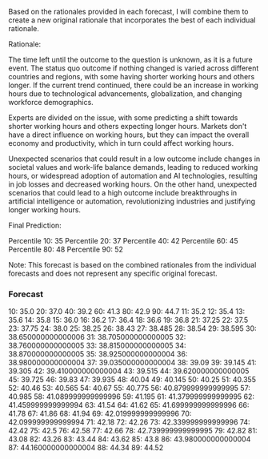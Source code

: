 Based on the rationales provided in each forecast, I will combine them to create a new original rationale that incorporates the best of each individual rationale.

Rationale:

The time left until the outcome to the question is unknown, as it is a future event. The status quo outcome if nothing changed is varied across different countries and regions, with some having shorter working hours and others longer. If the current trend continued, there could be an increase in working hours due to technological advancements, globalization, and changing workforce demographics.

Experts are divided on the issue, with some predicting a shift towards shorter working hours and others expecting longer hours. Markets don't have a direct influence on working hours, but they can impact the overall economy and productivity, which in turn could affect working hours.

Unexpected scenarios that could result in a low outcome include changes in societal values and work-life balance demands, leading to reduced working hours, or widespread adoption of automation and AI technologies, resulting in job losses and decreased working hours. On the other hand, unexpected scenarios that could lead to a high outcome include breakthroughs in artificial intelligence or automation, revolutionizing industries and justifying longer working hours.

Final Prediction:

Percentile 10: 35
Percentile 20: 37
Percentile 40: 42
Percentile 60: 45
Percentile 80: 48
Percentile 90: 52

Note: This forecast is based on the combined rationales from the individual forecasts and does not represent any specific original forecast.

### Forecast

10: 35.0
20: 37.0
40: 39.2
60: 41.3
80: 42.9
90: 44.7
11: 35.2
12: 35.4
13: 35.6
14: 35.8
15: 36.0
16: 36.2
17: 36.4
18: 36.6
19: 36.8
21: 37.25
22: 37.5
23: 37.75
24: 38.0
25: 38.25
26: 38.43
27: 38.485
28: 38.54
29: 38.595
30: 38.650000000000006
31: 38.705000000000005
32: 38.760000000000005
33: 38.815000000000005
34: 38.870000000000005
35: 38.925000000000004
36: 38.980000000000004
37: 39.035000000000004
38: 39.09
39: 39.145
41: 39.305
42: 39.410000000000004
43: 39.515
44: 39.620000000000005
45: 39.725
46: 39.83
47: 39.935
48: 40.04
49: 40.145
50: 40.25
51: 40.355
52: 40.46
53: 40.565
54: 40.67
55: 40.775
56: 40.879999999999995
57: 40.985
58: 41.089999999999996
59: 41.195
61: 41.379999999999995
62: 41.459999999999994
63: 41.54
64: 41.62
65: 41.699999999999996
66: 41.78
67: 41.86
68: 41.94
69: 42.019999999999996
70: 42.099999999999994
71: 42.18
72: 42.26
73: 42.339999999999996
74: 42.42
75: 42.5
76: 42.58
77: 42.66
78: 42.739999999999995
79: 42.82
81: 43.08
82: 43.26
83: 43.44
84: 43.62
85: 43.8
86: 43.980000000000004
87: 44.160000000000004
88: 44.34
89: 44.52